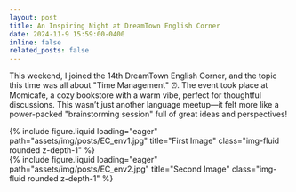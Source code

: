 ```yaml
---
layout: post
title: An Inspiring Night at DreamTown English Corner
date: 2024-11-9 15:59:00-0400
inline: false
related_posts: false
---
```

This weekend, I joined the 14th DreamTown English Corner, and the topic this time was all about "Time Management" ⏰. The event took place at Momicafe, a cozy bookstore with a warm vibe, perfect for thoughtful discussions. This wasn’t just another language meetup—it felt more like a power-packed "brainstorming session" full of great ideas and perspectives!

<div class="row">
    <div class="col-sm-6 mt-3 mt-md-0">
        {% include figure.liquid loading="eager" path="assets/img/posts/EC_env1.jpg" title="First Image" class="img-fluid rounded z-depth-1" %}
    </div>
    <div class="col-sm-6 mt-3 mt-md-0">
        {% include figure.liquid loading="eager" path="assets/img/posts/EC_env2.jpg" title="Second Image" class="img-fluid rounded z-depth-1" %}
    </div>
</div>
